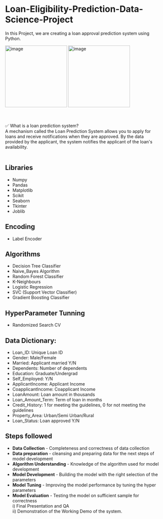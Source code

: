 # Loan-Eligibility-Prediction-Data-Science-Project

In this Project, we are creating a loan approval prediction system using Python.

<img width="200" alt="image" src="https://github.com/datamugger/Loan-Eligibility-Prediction-Data-Science-Project/assets/127864551/74111f2d-15d5-4d62-aba5-cf92c0b019c8">      
   <img width="200" alt="image" src="https://github.com/datamugger/Loan-Eligibility-Prediction-Data-Science-Project/assets/127864551/dff2cc7d-771f-4f8b-8609-3832dfd02a68">


<br> <br>
✅ What is a loan prediction system? <br>
A mechanism called the Loan Prediction System allows you to apply for loans and receive notifications when they are approved. By the data provided by the applicant, the system notifies the applicant of the loan's availability. <br><br>

## Libraries
- Numpy
- Pandas
- Matplotlib
- Scikit
- Seaborn
- Tkinter
- Joblib
  
## Encoding
- Label Encoder

## Algorithms
-  Decision Tree Classifier
-  Naive_Bayes Algorithm
-  Random Forest Classifier
-  K-Neighbours
-  Logistic Regression
-  SVC (Support Vector Classifier)
-  Gradient Boosting Classifier

## HyperParameter Tunning
-  Randomized Search CV

## Data Dictionary:
-  Loan_ID: Unique Loan ID
-  Gender: Male/Female
-  Married: Applicant married Y/N
-  Dependents: Number of dependents
-  Education: Graduate/Undergrad
-  Self_Employed: Y/N
-  ApplicantIncome: Applicant Income
-  CoapplicantIncome: Coapplicant Income
-  LoanAmount: Loan amount in thousands
-  Loan_Amount_Term: Term of loan in months
-  Credit_History: 1 for meeting the guidelines, 0 for not meeting the guidelines
-  Property_Area: Urban/Semi Urban/Rural
-  Loan_Status: Loan approved Y/N

## Steps followed

- **Data Collection** - Completeness and correctness of data collection <br>
- **Data preparation** - cleansing and preparing data for the next steps of model development <br>
- **Algorithm Understanding** - Knowledge of the algorithm used for model development <br>
- **Model Development** - Building the model with the right selection of the parameters <br>
- **Model Tuning** - Improving the model performance by tuning the hyper parameters <br>
- **Model Evaluation** - Testing the model on sufficient sample for correctness <br>
  i)	Final Presentation and QA <br>
  ii)	Demonstration of the Working Demo of the system.
